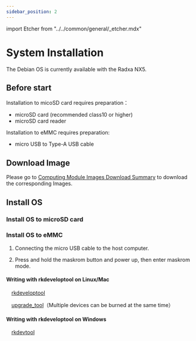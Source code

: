 ```yaml
---
sidebar_position: 2
---
```


import Etcher from "../../common/general/\_etcher.mdx"

# System Installation

The Debian OS is currently available with the Radxa NX5.

## Before start

Installation to micoSD card requires preparation：

- microSD card (recommended class10 or higher)
- microSD card reader

Installation to eMMC requires preparation:

- micro USB to Type-A USB cable

## Download Image

Please go to [Computing Module Images Download Summary](/compute-module/images) to download the corresponding Images.

## Install OS

### Install OS to microSD card

<Etcher model="nx5" />

### Install OS to eMMC

1. Connecting the micro USB cable to the host computer.

2. Press and hold the maskrom button and power up, then enter maskrom mode.

<Tabs queryString="os">

<TabItem value="linux" label="Linux/Mac">

#### Writing with rkdeveloptool on Linux/Mac

&emsp;[rkdeveloptool](/general-tutorial/rksdk/rkdeveloptool)

&emsp;[upgrade_tool](low-level-dev/upgrade-tool)（Multiple devices can be burned at the same time）

</TabItem>

<TabItem value="windows" label="Windows">

#### Writing with rkdeveloptool on Windows

&emsp;[rkdevtool](low-level-dev/rkdevtool)

</TabItem>

</Tabs>
